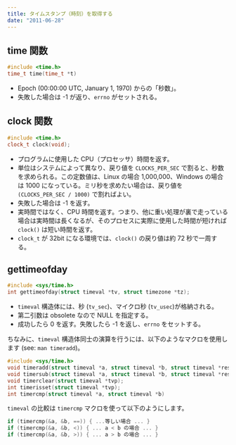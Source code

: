 ```yaml
---
title: タイムスタンプ（時刻）を取得する
date: "2011-06-28"
---
```


time 関数
----

~~~ cpp
#include <time.h>
time_t time(time_t *t)
~~~

* Epoch (00:00:00 UTC, January 1, 1970) からの「秒数」。
* 失敗した場合は -1 が返り、`errno` がセットされる。

clock 関数
----

~~~ cpp
#include <time.h>
clock_t clock(void);
~~~

* プログラムに使用した CPU（プロセッサ）時間を返す。
* 単位はシステムによって異なり、戻り値を `CLOCKS_PER_SEC` で割ると、秒数を求められる。この定数値は、Linux の場合 1,000,000、Windows の場合は 1000 になっている。ミリ秒を求めたい場合は、戻り値を `(CLOCKS_PER_SEC / 1000)` で割ればよい。
* 失敗した場合は -1 を返す。
* 実時間ではなく、CPU 時間を返す。つまり、他に重い処理が裏で走っている場合は実時間は長くなるが、そのプロセスに実際に使用した時間が短ければ `clock()` は短い時間を返す。
* `clock_t` が 32bit になる環境では、`clock()` の戻り値は約 72 秒で一周する。


gettimeofday
----

~~~ cpp
#include <sys/time.h>
int gettimeofday(struct timeval *tv, struct timezone *tz);
~~~

* `timeval` 構造体には、秒 (`tv_sec`)、マイクロ秒 (`tv_usec`)が格納される。
* 第二引数は obsolete なので NULL を指定する。
* 成功したら 0 を返す。失敗したら -1 を返し、`errno` をセットする。

ちなみに、`timeval` 構造体同士の演算を行うには、以下のようなマクロを使用します (see: `man timeradd`)。

~~~ cpp
#include <sys/time.h>
void timeradd(struct timeval *a, struct timeval *b, struct timeval *res);
void timersub(struct timeval *a, struct timeval *b, struct timeval *res);
void timerclear(struct timeval *tvp);
int timerisset(struct timeval *tvp);
int timercmp(struct timeval *a, struct timeval *b)
~~~

`timeval` の比較は `timercmp` マクロを使って以下のようにします。

~~~ cpp
if (timercmp(&a, &b, ==)) { ...等しい場合 ... }
if (timercmp(&a, &b, <)) { ... a < b の場合 ... }
if (timercmp(&a, &b, >)) { ... a > b の場合 ... }
~~~

